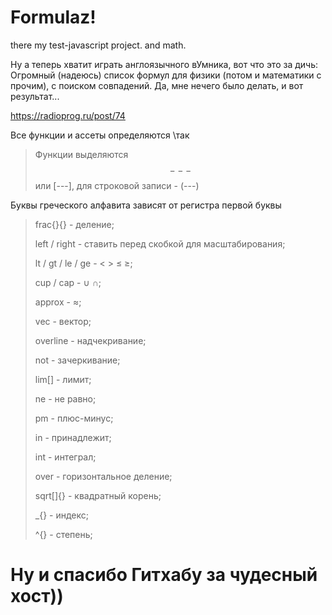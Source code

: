 # Formulaz!
there my test-javascript project. and math.

Ну а теперь хватит играть англоязычного вУмника, вот что это за дичь:
  Огромный (надеюсь) список формул для физики (потом и математики с прочим), с поиском совпадений.
  Да, мне нечего было делать, и вот результат...
  
  
https://radioprog.ru/post/74

Все функции и ассеты определяются \так

>Функции выделяются $$---$$ или \[---\], для строковой записи - \(---\)

Буквы греческого алфавита зависят от регистра первой буквы
>frac{}{}          -	деление; 
> 
>left / right      -	ставить перед скобкой для масштабирования; 
> 
>lt / gt / le / ge -	<	>	≤	≥; 
> 
>cup / cap         -	∪	∩; 
> 
>approx            -	≈; 
> 
>vec               -	вектор; 
> 
>overline          -	надчекривание; 
> 
>not               -	зачеркивание; 
> 
>lim[]             -	лимит; 
> 
>ne                -	не равно; 
> 
>pm                -	плюс-минус;
> 
>in                -	принадлежит; 
> 
>int               -	интеграл; 
> 
>over              -	горизонтальное деление; 
> 
>sqrt[]{}          -	квадратный корень;
> 
>_{}               -	индекс; 
> 
>^{}               -	степень;

# Ну и спасибо Гитхабу за чудесный хост))
